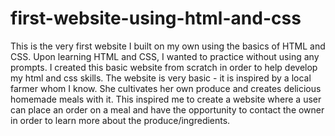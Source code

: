 # first-website-using-html-and-css
This is the very first website I built on my own using the basics of HTML and CSS. 
Upon learning HTML and CSS, I wanted to practice without using any prompts. I created this basic website from scratch in order to help develop my html and css skills.
The website is very basic - it is inspired by a local farmer whom I know. She cultivates her own produce and creates delicious homemade meals with it.
This inspired me to create a website where a user can place an order on a meal and have the opportunity to contact the owner in order to learn more about the produce/ingredients. 
